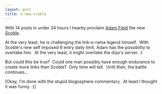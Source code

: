 ```yaml
---
layout: post
title: a-new-scoble
---
```

With 14 posts in under 24 hours I hearby proclaim [Adam
Field](http://blogs.geekdojo.net/adam) the new
[Scoble](http://radio.weblogs.com/0001011/).

At the very least, he is challenging the link-o-rama legend himself. 
With Scoble's new self imposed 6 entry daily limit, Adam has the
possibility to overtake him.  At the very least, it might overtake the
dojo's server. :)

But could this be true?  Could one man possibly have enough endurance to
create more links then Scoble?  Only time will tell.  Until then, the
battle continues...

[Okay, I'm done with the stupid blogosphere commentary.  At least I
thought it was funny. :)]
